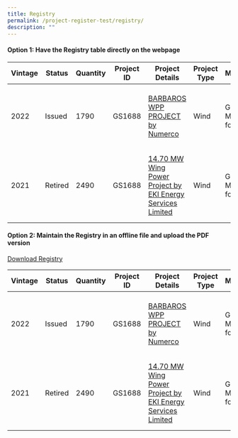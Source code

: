 ```yaml
---
title: Registry
permalink: /project-register-test/registry/
description: ""
---
```

#### **Option 1: Have the Registry table directly on the webpage**


| Vintage | Status | Quantity | Project ID | Project Details | Project Type | Methodology | Product | Country | Issuance Date | Retirement Date | Serial Number | Note |
| -------- | -------- | -------- | -------- | -------- | -------- | -------- | -------- | -------- | -------- | -------- | -------- | -------- |
| 2022 | Issued | 1790 | GS1688 | [BARBAROS WPP PROJECT by Numerco](/agreements-signed/Ghana/documents-and-templates-for-download/) | Wind | GS Methodology for Wind | VER | Switzerland | Jul 31, 2021 | Jul 31, 2022 | GS1-1-BG-GS4238-6-2021-24846-710-3714 | test |
| 2021 | Retired | 2490 | GS1688 | [14.70 MW Wing Power Project by EKI Energy Services Limited](implementation-agreements/implementation-agreements-explained/) | Wind | GS Methodology for Wind | VER | Lao | Jul 19, 2021 | Jul 19, 2022 | GS1-1-KH-GS1020-16-2022-24788-2401-2412 |  |

#### **Option 2: Maintain the Registry in an offline file and upload the PDF version**

[Download Registry](/files/credits%20registry%20example%20(002).pdf)


| **Vintage** | **Status** | **Quantity** | **Project ID** | **Project Details** | **Project Type** | **Methodology** | **Product** | **Country** | **Issuance Date** | **Retirement Date** | **Serial Number** | **Note** |
|---|---|---|---|---|---|---|---|---|---|---|---|---|
| 2022 | Issued | 1790 | GS1688 | [BARBAROS WPP PROJECT by Numerco](https://staging.d20es3h5b424gq.amplifyapp.com/agreements-signed/Ghana/documents-and-templates-for-download/) | Wind | GS Methodology for Wind | VER | Switzerland | Jul 31, 2021 | Jul 31, 2022 | GS1-1-BG-GS4238-6-2021-24846-710-3714 |  |
| 2021 | Retired | 2490 | GS1688 | [14.70 MW Wing Power Project by EKI Energy Services Limited](https://staging.d20es3h5b424gq.amplifyapp.com/implementation-agreements/implementation-agreements-explained/) | Wind | GS Methodology for Wind | VER | Lao | Jul 19, 2022 | Jul 19, 2023 | GS1-1-KH-GS1020-16-2022-24788-2401-2412 |
